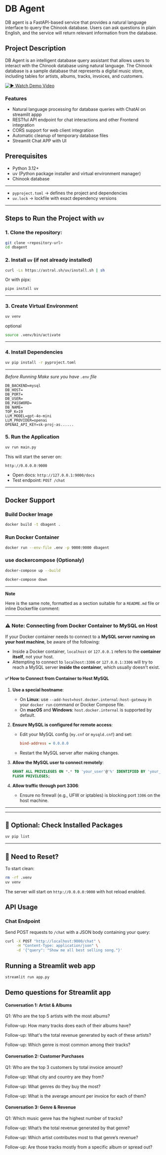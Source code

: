 # DB Agent

DB agent is a FastAPI-based service that provides a natural language interface to query the Chinook database. Users can ask questions in plain English, and the service will return relevant information from the database.

## Project Description

DB Agent is an intelligent database query assistant that allows users to interact with the Chinook database using natural language. The Chinook database is a sample database that represents a digital music store, including tables for artists, albums, tracks, invoices, and customers.



[![▶️ Watch Demo Video](app_demo/thumbnail.jpg)](https://github.com/aashma13/dbagent/main/app_demo/dbagent-demo.mp4)


### Features

- Natural language processing for database queries with ChatAI on streamlit appp
- RESTful API endpoint for chat interactions and other Frontend integration
- CORS support for web client integration
- Automatic cleanup of temporary database files
- Streamlit Chat APP with UI

## Prerequisites

- Python 3.12+
- uv (Python package installer and virtual environment manager)
- Chinook database

---

* `pyproject.toml` → defines the project and dependencies
* `uv.lock` → lockfile with exact dependency versions

---

## Steps to Run the Project with `uv`



### 1. Clone the repository:
```bash
git clone <repository-url>
cd dbagent
```


### 2. Install `uv` (if not already installed)

```bash
curl -Ls https://astral.sh/uv/install.sh | sh
```

Or with pipx:

```bash
pipx install uv
```

---

### 3. Create Virtual Environment

```bash
uv venv
```

optional

```bash
source .venv/bin/activate
```

---

### 4. Install Dependencies

```bash
uv pip install -r pyproject.toml
```

---


_Before Running Make sure you have `.env` file_

```.env
DB_BACKEND=mysql
DB_HOST=
DB_PORT=             
DB_USER=
DB_PASSWORD=
DB_NAME=
TOP_K=19
LLM_MODEL=gpt-4o-mini
LLM_PROVIDER=openai
OPENAI_API_KEY=sk-proj-as......
```

### 5. Run the Application

```bash
uv run main.py
```

This will start the server on:

```
http://0.0.0.0:9000
```

* Open docs: `http://127.0.0.1:9000/docs`
* Test endpoint: `POST /chat`

---

## Docker Support

### Build Docker Image

```bash
docker build -t dbagent .
```

### Run Docker Container

```bash
docker run --env-file .env -p 9000:9000 dbagent
```

### use dockercompose (Optionaly)

```bash
docker-compose up --build

```


```bash
docker-compose down

```


---
**Note**



Here is the same note, formatted as a section suitable for a `README.md` file or inline Dockerfile comment:

---

### ⚠️ Note: Connecting from Docker Container to MySQL on Host

If your Docker container needs to connect to a **MySQL server running on your host machine**, be aware of the following:

* Inside a Docker container, `localhost` or `127.0.0.1` refers to the **container itself**, not your host.
* Attempting to connect to `localhost:3306` or `127.0.0.1:3306` will try to reach a MySQL server **inside the container**, which usually doesn't exist.

#### ✅ How to Connect from Container to Host MySQL

1. **Use a special hostname**:

   * On **Linux**: use `--add-host=host.docker.internal:host-gateway` in your `docker run` command or Docker Compose file.
   * On **macOS** and **Windows**: `host.docker.internal` is supported by default.

2. **Ensure MySQL is configured for remote access**:

   * Edit your MySQL config (`my.cnf` or `mysqld.cnf`) and set:

     ```ini
     bind-address = 0.0.0.0
     ```
   * Restart the MySQL server after making changes.

3. **Allow the MySQL user to connect remotely**:

   ```sql
   GRANT ALL PRIVILEGES ON *.* TO 'your_user'@'%' IDENTIFIED BY 'your_password';
   FLUSH PRIVILEGES;
   ```

4. **Allow traffic through port 3306**:

   * Ensure no firewall (e.g., UFW or iptables) is blocking port `3306` on the host machine.

---
--- 


## 🧪 Optional: Check Installed Packages

```bash
uv pip list
```

---

## 🧹 Need to Reset?

To start clean:

```bash
rm -rf .venv
uv venv
```


The server will start on `http://0.0.0.0:9000` with hot reload enabled.

## API Usage

### Chat Endpoint

Send POST requests to `/chat` with a JSON body containing your query:

```bash
curl -X POST "http://localhost:9000/chat" \
     -H "Content-Type: application/json" \
     -d '{"query": "Show me all best selling song."}'
```


## Running a Streamlit web app

```bash
streamlit run app.py
```


## Demo questions for Streamlit app

#### Conversation 1: Artist & Albums
Q1: Who are the top 5 artists with the most albums?

Follow-up: How many tracks does each of their albums have?

Follow-up: What's the total revenue generated by each of these artists?

Follow-up: Which genre is most common among their tracks?

#### Conversation 2: Customer Purchases
Q1: Who are the top 3 customers by total invoice amount?

Follow-up: What city and country are they from?

Follow-up: What genres do they buy the most?

Follow-up: What is the average amount per invoice for each of them?

#### Conversation 3: Genre & Revenue
Q1: Which music genre has the highest number of tracks?

Follow-up: What’s the total revenue generated by that genre?

Follow-up: Which artist contributes most to that genre’s revenue?

Follow-up: Are those tracks mostly from a specific album or spread out?
